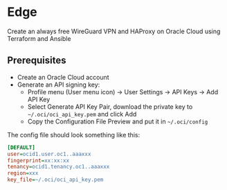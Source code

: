 # Edge

Create an always free WireGuard VPN and HAProxy on Oracle Cloud using Terraform and Ansible

## Prerequisites

- Create an Oracle Cloud account
- Generate an API signing key:
  - Profile menu (User menu icon) -> User Settings -> API Keys -> Add API Key
  - Select Generate API Key Pair, download the private key to `~/.oci/oci_api_key.pem` and click Add
  - Copy the Configuration File Preview and put it in `~/.oci/config`

The config file should look something like this:

```ini
[DEFAULT]
user=ocid1.user.oc1..aaaxxx
fingerprint=xx:xx:xx
tenancy=ocid1.tenancy.oc1..aaaxxx
region=xxx
key_file=~/.oci/oci_api_key.pem
```
